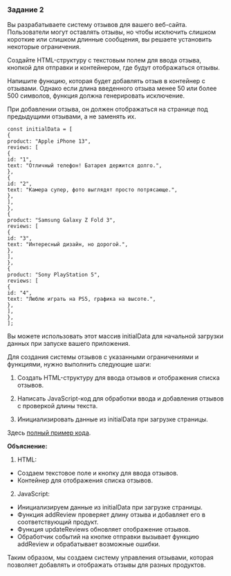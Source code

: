 ### Задание 2

Вы разрабатываете систему отзывов для вашего веб-сайта. Пользователи могут оставлять отзывы, но чтобы исключить слишком короткие или слишком длинные сообщения, вы решаете установить некоторые ограничения.

Создайте HTML-структуру с текстовым полем для ввода отзыва, кнопкой для отправки и контейнером, где будут отображаться отзывы.

Напишите функцию, которая будет добавлять отзыв в контейнер с отзывами. Однако если длина введенного отзыва менее 50 или более 500 символов, функция должна генерировать исключение.

При добавлении отзыва, он должен отображаться на странице под предыдущими отзывами, а не заменять их.

```
const initialData = [
{
product: "Apple iPhone 13",
reviews: [
{
id: "1",
text: "Отличный телефон! Батарея держится долго.",
},
{
id: "2",
text: "Камера супер, фото выглядят просто потрясающе.",
},
],
},
{
product: "Samsung Galaxy Z Fold 3",
reviews: [
{
id: "3",
text: "Интересный дизайн, но дорогой.",
},
],
},
{
product: "Sony PlayStation 5",
reviews: [
{
id: "4",
text: "Люблю играть на PS5, графика на высоте.",
},
],
},
];
```

Вы можете использовать этот массив initialData для начальной загрузки данных при запуске вашего приложения.


Для создания системы отзывов с указанными ограничениями и функциями, нужно выполнить следующие шаги:

1. Создать HTML-структуру для ввода отзывов и отображения списка отзывов.

2. Написать JavaScript-код для обработки ввода и добавления отзывов с проверкой длины текста.

3. Инициализировать данные из initialData при загрузке страницы.

Здесь [полный пример кода](task2/).

**Объяснение:**

1. HTML:

- Создаем текстовое поле и кнопку для ввода отзывов.
- Контейнер для отображения списка отзывов.

2. JavaScript:

- Инициализируем данные из initialData при загрузке страницы.
- Функция addReview проверяет длину отзыва и добавляет его в соответствующий продукт.
- Функция updateReviews обновляет отображение отзывов.
- Обработчик событий на кнопке отправки вызывает функцию addReview и обрабатывает возможные ошибки.

Таким образом, мы создаем систему управления отзывами, которая позволяет добавлять и отображать отзывы для разных продуктов.